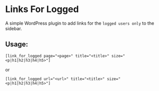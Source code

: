 Links For Logged
================
A simple WordPress plugin to add links for the `logged users only` to the sidebar.

Usage:
------
`[link_for_logged page="<page>" title="<title>" size="<p|h1|h2|h3|h4|h5>"]`

or

`[link_for_logged url="<url>" title="<title>" size="<p|h1|h2|h3|h4|h5>"]`